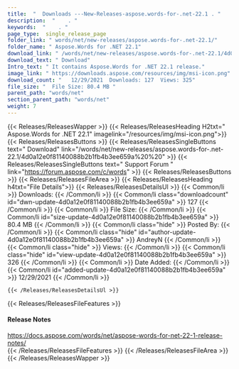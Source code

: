 ```yaml
---
title:  "  Downloads ---New-Releases-aspose.words-for-.net-22.1 . " 
description:  "    . " 
keywords:  "    . " 
page_type:  single_release_page
folder_link: " words/net/new-releases/aspose.words-for-.net-22.1/"
folder_name: " Aspose.Words for .NET 22.1"
download_link: " /words/net/new-releases/aspose.words-for-.net-22.1/4d0a12e0f81140088b2b1fb4b3ee659a"
download_text: " Download"
Intro_text: " It contains Aspose.Words for .NET 22.1 release."
image_link: " https://downloads.aspose.com/resources/img/msi-icon.png"
download_count: "   12/29/2021  Downloads: 127  Views: 325"
file_size: "  File Size: 80.4 MB "
parent_path: "words/net"
section_parent_path: "words/net"
weight: 7 
---
```


{{< Releases/ReleasesWapper >}}
  {{< Releases/ReleasesHeading H2txt=" Aspose.Words for .NET 22.1" imagelink="/resources/img/msi-icon.png">}}
  {{< Releases/ReleasesButtons >}}
    {{< Releases/ReleasesSingleButtons text=" Download" link="/words/net/new-releases/aspose.words-for-.net-22.1/4d0a12e0f81140088b2b1fb4b3ee659a%20%20" >}}
    {{< Releases/ReleasesSingleButtons text=" Support Forum " link="https://forum.aspose.com/c/words" >}}
  {{< Releases/ReleasesButtons >}}
  {{< Releases/ReleasesFileArea >}}
    {{< Releases/ReleasesHeading h4txt="File Details">}}
    {{< Releases/ReleasesDetailsUl >}}
            {{< Common/li  >}} Downloads: {{< /Common/li >}} 
      {{< Common/li class="downloadcount" id="dwn-update-4d0a12e0f81140088b2b1fb4b3ee659a" >}} 127 {{< /Common/li >}} 
      {{< Common/li  >}} File Size: {{< /Common/li >}} 
      {{< Common/li id="size-update-4d0a12e0f81140088b2b1fb4b3ee659a" >}} 80.4 MB {{< /Common/li >}} 
      {{< Common/li  class="hide" >}} Posted By: {{< /Common/li >}} 
      {{< Common/li class="hide" id="author-update-4d0a12e0f81140088b2b1fb4b3ee659a" >}} AndreyN {{< /Common/li >}} 
      {{< Common/li class="hide"  >}} Views: {{< /Common/li >}} 
      {{< Common/li class="hide" id="view-update-4d0a12e0f81140088b2b1fb4b3ee659a" >}} 326 {{< /Common/li >}} 
      {{< Common/li  >}} Date Added: {{< /Common/li >}} 
      {{< Common/li id="added-update-4d0a12e0f81140088b2b1fb4b3ee659a" >}} 12/29/2021 {{< /Common/li >}} 

    {{< /Releases/ReleasesDetailsUl >}}

  {{< Releases/ReleasesFileFeatures >}}
      <h4>Release Notes</h4><div><a href="https://docs.aspose.com/words/net/aspose-words-for-net-22-1-release-notes/">https://docs.aspose.com/words/net/aspose-words-for-net-22-1-release-notes/</a></div>
  {{< /Releases/ReleasesFileFeatures >}}
 {{< /Releases/ReleasesFileArea >}}
{{< /Releases/ReleasesWapper >}}


